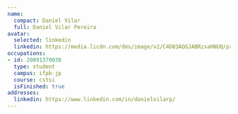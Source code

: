 ```yaml
---
name:
  compact: Daniel Vilar
  full: Daniel Vilar Pereira
avatar:
  selected: linkedin
  linkedin: https://media.licdn.com/dms/image/v2/C4D03AQGJABRzxaHNUQ/profile-displayphoto-shrink_400_400/profile-displayphoto-shrink_400_400/0/1532269618296?e=1732752000&v=beta&t=oTC3WF-yOwdbGMFbSii2TmM3_1ufUHdee4M-IyyXsk0
occupations:
- id: 20091370030
  type: student
  campus: ifpb-jp
  course: cstsi
  isFinished: true
addresses:
  linkedin: https://www.linkedin.com/in/danielvilarp/
---
```

